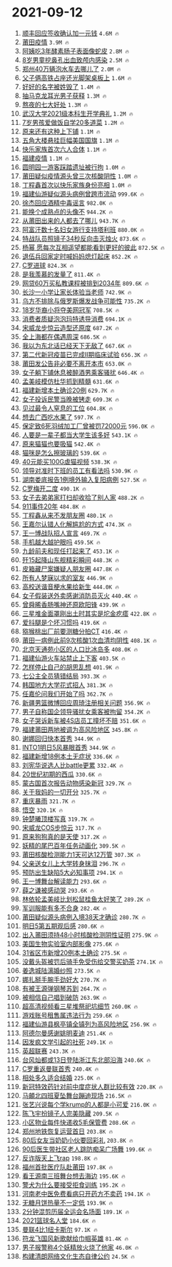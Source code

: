# 2021-09-12

1. [顺丰回应签收确认加一元钱](https://s.weibo.com/weibo?q=%23%E9%A1%BA%E4%B8%B0%E5%9B%9E%E5%BA%94%E7%AD%BE%E6%94%B6%E7%A1%AE%E8%AE%A4%E5%8A%A0%E4%B8%80%E5%85%83%E9%92%B1%23&Refer=top) `4.6M 🔥`
1. [莆田疫情](https://s.weibo.com/weibo?q=%E8%8E%86%E7%94%B0%E7%96%AB%E6%83%85&Refer=top) `3.9M 🔥`
1. [阿姨吃3年酵素肠子表面像蛇皮](https://s.weibo.com/weibo?q=%23%E9%98%BF%E5%A7%A8%E5%90%833%E5%B9%B4%E9%85%B5%E7%B4%A0%E8%82%A0%E5%AD%90%E8%A1%A8%E9%9D%A2%E5%83%8F%E8%9B%87%E7%9A%AE%23&Refer=top) `2.8M 🔥`
1. [8岁男童挖鼻孔出血致颅内感染](https://s.weibo.com/weibo?q=%238%E5%B2%81%E7%94%B7%E7%AB%A5%E6%8C%96%E9%BC%BB%E5%AD%94%E5%87%BA%E8%A1%80%E8%87%B4%E9%A2%85%E5%86%85%E6%84%9F%E6%9F%93%23&Refer=top) `2.5M 🔥`
1. [郑州40万辆泡水车去哪儿了](https://s.weibo.com/weibo?q=%23%E9%83%91%E5%B7%9E40%E4%B8%87%E8%BE%86%E6%B3%A1%E6%B0%B4%E8%BD%A6%E5%8E%BB%E5%93%AA%E5%84%BF%E4%BA%86%23&Refer=top) `2.0M 🔥`
1. [父子俩高铁占座还光脚架桌板上](https://s.weibo.com/weibo?q=%23%E7%88%B6%E5%AD%90%E4%BF%A9%E9%AB%98%E9%93%81%E5%8D%A0%E5%BA%A7%E8%BF%98%E5%85%89%E8%84%9A%E6%9E%B6%E6%A1%8C%E6%9D%BF%E4%B8%8A%23&Refer=top) `1.6M 🔥`
1. [好好的名字被姓毁了](https://s.weibo.com/weibo?q=%23%E5%A5%BD%E5%A5%BD%E7%9A%84%E5%90%8D%E5%AD%97%E8%A2%AB%E5%A7%93%E6%AF%81%E4%BA%86%23&Refer=top) `1.4M 🔥`
1. [抽马克龙耳光男子获释](https://s.weibo.com/weibo?q=%23%E6%8A%BD%E9%A9%AC%E5%85%8B%E9%BE%99%E8%80%B3%E5%85%89%E7%94%B7%E5%AD%90%E8%8E%B7%E9%87%8A%23&Refer=top) `1.3M 🔥`
1. [熬夜的七大好处](https://s.weibo.com/weibo?q=%23%E7%86%AC%E5%A4%9C%E7%9A%84%E4%B8%83%E5%A4%A7%E5%A5%BD%E5%A4%84%23&Refer=top) `1.3M 🔥`
1. [武汉大学2021级本科生开学典礼](https://s.weibo.com/weibo?q=%23%E6%AD%A6%E6%B1%89%E5%A4%A7%E5%AD%A62021%E7%BA%A7%E6%9C%AC%E7%A7%91%E7%94%9F%E5%BC%80%E5%AD%A6%E5%85%B8%E7%A4%BC%23&Refer=top) `1.2M 🔥`
1. [7岁男孩爱做饭自学20多道菜](https://s.weibo.com/weibo?q=7%E5%B2%81%E7%94%B7%E5%AD%A9%E7%88%B1%E5%81%9A%E9%A5%AD%E8%87%AA%E5%AD%A620%E5%A4%9A%E9%81%93%E8%8F%9C&Refer=top) `1.2M 🔥`
1. [原来还有这种上下铺](https://s.weibo.com/weibo?q=%23%E5%8E%9F%E6%9D%A5%E8%BF%98%E6%9C%89%E8%BF%99%E7%A7%8D%E4%B8%8A%E4%B8%8B%E9%93%BA%23&Refer=top) `1.1M 🔥`
1. [五角大楼悬挂巨幅美国国旗](https://s.weibo.com/weibo?q=%23%E4%BA%94%E8%A7%92%E5%A4%A7%E6%A5%BC%E6%82%AC%E6%8C%82%E5%B7%A8%E5%B9%85%E7%BE%8E%E5%9B%BD%E5%9B%BD%E6%97%97%23&Refer=top) `1.1M 🔥`
1. [快乐家族首次六人合体](https://s.weibo.com/weibo?q=%23%E5%BF%AB%E4%B9%90%E5%AE%B6%E6%97%8F%E9%A6%96%E6%AC%A1%E5%85%AD%E4%BA%BA%E5%90%88%E4%BD%93%23&Refer=top) `1.1M 🔥`
1. [福建疫情](https://s.weibo.com/weibo?q=%23%E7%A6%8F%E5%BB%BA%E7%96%AB%E6%83%85%23&Refer=top) `1.1M 🔥`
1. [圆明园一游客踩踏遗址被行拘](https://s.weibo.com/weibo?q=%23%E5%9C%86%E6%98%8E%E5%9B%AD%E4%B8%80%E6%B8%B8%E5%AE%A2%E8%B8%A9%E8%B8%8F%E9%81%97%E5%9D%80%E8%A2%AB%E8%A1%8C%E6%8B%98%23&Refer=top) `1.0M 🔥`
1. [莆田疑似疫情源头曾三次核酸阴性](https://s.weibo.com/weibo?q=%23%E8%8E%86%E7%94%B0%E7%96%91%E4%BC%BC%E7%96%AB%E6%83%85%E6%BA%90%E5%A4%B4%E6%9B%BE%E4%B8%89%E6%AC%A1%E6%A0%B8%E9%85%B8%E9%98%B4%E6%80%A7%23&Refer=top) `1.0M 🔥`
1. [丁程鑫首次以快乐家族身份亮相](https://s.weibo.com/weibo?q=%23%E4%B8%81%E7%A8%8B%E9%91%AB%E9%A6%96%E6%AC%A1%E4%BB%A5%E5%BF%AB%E4%B9%90%E5%AE%B6%E6%97%8F%E8%BA%AB%E4%BB%BD%E4%BA%AE%E7%9B%B8%23&Refer=top) `1.0M 🔥`
1. [福建仙游疑似源头病例曾跨市流动](https://s.weibo.com/weibo?q=%23%E7%A6%8F%E5%BB%BA%E4%BB%99%E6%B8%B8%E7%96%91%E4%BC%BC%E6%BA%90%E5%A4%B4%E7%97%85%E4%BE%8B%E6%9B%BE%E8%B7%A8%E5%B8%82%E6%B5%81%E5%8A%A8%23&Refer=top) `999.6K 🔥`
1. [徐杰回应酒精中毒谣言](https://s.weibo.com/weibo?q=%23%E5%BE%90%E6%9D%B0%E5%9B%9E%E5%BA%94%E9%85%92%E7%B2%BE%E4%B8%AD%E6%AF%92%E8%B0%A3%E8%A8%80%23&Refer=top) `982.0K 🔥`
1. [能换个成熟点的头像不](https://s.weibo.com/weibo?q=%23%E8%83%BD%E6%8D%A2%E4%B8%AA%E6%88%90%E7%86%9F%E7%82%B9%E7%9A%84%E5%A4%B4%E5%83%8F%E4%B8%8D%23&Refer=top) `944.2K 🔥`
1. [从莆田出来的人都去了哪儿](https://s.weibo.com/weibo?q=%23%E4%BB%8E%E8%8E%86%E7%94%B0%E5%87%BA%E6%9D%A5%E7%9A%84%E4%BA%BA%E9%83%BD%E5%8E%BB%E4%BA%86%E5%93%AA%E5%84%BF%23&Refer=top) `943.7K 🔥`
1. [阿富汗数十名妇女游行支持塔利班](https://s.weibo.com/weibo?q=%23%E9%98%BF%E5%AF%8C%E6%B1%97%E6%95%B0%E5%8D%81%E5%90%8D%E5%A6%87%E5%A5%B3%E6%B8%B8%E8%A1%8C%E6%94%AF%E6%8C%81%E5%A1%94%E5%88%A9%E7%8F%AD%23&Refer=top) `880.0K 🔥`
1. [特战队员照镜子34秒反向击灭烛火](https://s.weibo.com/weibo?q=%23%E7%89%B9%E6%88%98%E9%98%9F%E5%91%98%E7%85%A7%E9%95%9C%E5%AD%9034%E7%A7%92%E5%8F%8D%E5%90%91%E5%87%BB%E7%81%AD%E7%83%9B%E7%81%AB%23&Refer=top) `873.6K 🔥`
1. [杨幂 愿每次互相遥望都能看到更好的彼此](https://s.weibo.com/weibo?q=%E6%9D%A8%E5%B9%82%20%E6%84%BF%E6%AF%8F%E6%AC%A1%E4%BA%92%E7%9B%B8%E9%81%A5%E6%9C%9B%E9%83%BD%E8%83%BD%E7%9C%8B%E5%88%B0%E6%9B%B4%E5%A5%BD%E7%9A%84%E5%BD%BC%E6%AD%A4&Refer=top) `872.5K 🔥`
1. [退伍兵回家定时喊妈妈熄灯起床](https://s.weibo.com/weibo?q=%23%E9%80%80%E4%BC%8D%E5%85%B5%E5%9B%9E%E5%AE%B6%E5%AE%9A%E6%97%B6%E5%96%8A%E5%A6%88%E5%A6%88%E7%86%84%E7%81%AF%E8%B5%B7%E5%BA%8A%23&Refer=top) `852.2K 🔥`
1. [C罗进球](https://s.weibo.com/weibo?q=C%E7%BD%97%E8%BF%9B%E7%90%83&Refer=top) `824.3K 🔥`
1. [是我羡慕的发量了](https://s.weibo.com/weibo?q=%23%E6%98%AF%E6%88%91%E7%BE%A1%E6%85%95%E7%9A%84%E5%8F%91%E9%87%8F%E4%BA%86%23&Refer=top) `811.4K 🔥`
1. [网贷60万买私教课程被排到2034年](https://s.weibo.com/weibo?q=%23%E7%BD%91%E8%B4%B760%E4%B8%87%E4%B9%B0%E7%A7%81%E6%95%99%E8%AF%BE%E7%A8%8B%E8%A2%AB%E6%8E%92%E5%88%B02034%E5%B9%B4%23&Refer=top) `809.6K 🔥`
1. [长沙一小学让家长体验当老师](https://s.weibo.com/weibo?q=%23%E9%95%BF%E6%B2%99%E4%B8%80%E5%B0%8F%E5%AD%A6%E8%AE%A9%E5%AE%B6%E9%95%BF%E4%BD%93%E9%AA%8C%E5%BD%93%E8%80%81%E5%B8%88%23&Refer=top) `742.9K 🔥`
1. [乌方不排除与俄罗斯爆发战争可能性](https://s.weibo.com/weibo?q=%23%E4%B9%8C%E6%96%B9%E4%B8%8D%E6%8E%92%E9%99%A4%E4%B8%8E%E4%BF%84%E7%BD%97%E6%96%AF%E7%88%86%E5%8F%91%E6%88%98%E4%BA%89%E5%8F%AF%E8%83%BD%E6%80%A7%23&Refer=top) `735.2K 🔥`
1. [18岁华裔小将夺美网冠军](https://s.weibo.com/weibo?q=%2318%E5%B2%81%E5%8D%8E%E8%A3%94%E5%B0%8F%E5%B0%86%E5%A4%BA%E7%BE%8E%E7%BD%91%E5%86%A0%E5%86%9B%23&Refer=top) `708.5K 🔥`
1. [消费者质疑泡泡玛特诱导消费](https://s.weibo.com/weibo?q=%23%E6%B6%88%E8%B4%B9%E8%80%85%E8%B4%A8%E7%96%91%E6%B3%A1%E6%B3%A1%E7%8E%9B%E7%89%B9%E8%AF%B1%E5%AF%BC%E6%B6%88%E8%B4%B9%23&Refer=top) `694.1K 🔥`
1. [宋威龙步惊云造型还原度](https://s.weibo.com/weibo?q=%23%E5%AE%8B%E5%A8%81%E9%BE%99%E6%AD%A5%E6%83%8A%E4%BA%91%E9%80%A0%E5%9E%8B%E8%BF%98%E5%8E%9F%E5%BA%A6%23&Refer=top) `687.2K 🔥`
1. [全上海都在偶遇周深](https://s.weibo.com/weibo?q=%23%E5%85%A8%E4%B8%8A%E6%B5%B7%E9%83%BD%E5%9C%A8%E5%81%B6%E9%81%87%E5%91%A8%E6%B7%B1%23&Refer=top) `686.5K 🔥`
1. [我以为东北话已经天下无敌了](https://s.weibo.com/weibo?q=%23%E6%88%91%E4%BB%A5%E4%B8%BA%E4%B8%9C%E5%8C%97%E8%AF%9D%E5%B7%B2%E7%BB%8F%E5%A4%A9%E4%B8%8B%E6%97%A0%E6%95%8C%E4%BA%86%23&Refer=top) `667.6K 🔥`
1. [第二代新冠疫苗已完成II期临床试验](https://s.weibo.com/weibo?q=%23%E7%AC%AC%E4%BA%8C%E4%BB%A3%E6%96%B0%E5%86%A0%E7%96%AB%E8%8B%97%E5%B7%B2%E5%AE%8C%E6%88%90II%E6%9C%9F%E4%B8%B4%E5%BA%8A%E8%AF%95%E9%AA%8C%23&Refer=top) `656.3K 🔥`
1. [莆田发公告非必要不离开本市](https://s.weibo.com/weibo?q=%23%E8%8E%86%E7%94%B0%E5%8F%91%E5%85%AC%E5%91%8A%E9%9D%9E%E5%BF%85%E8%A6%81%E4%B8%8D%E7%A6%BB%E5%BC%80%E6%9C%AC%E5%B8%82%23&Refer=top) `653.0K 🔥`
1. [女子躺下铺休息被醉酒男乘客骚扰](https://s.weibo.com/weibo?q=%23%E5%A5%B3%E5%AD%90%E8%BA%BA%E4%B8%8B%E9%93%BA%E4%BC%91%E6%81%AF%E8%A2%AB%E9%86%89%E9%85%92%E7%94%B7%E4%B9%98%E5%AE%A2%E9%AA%9A%E6%89%B0%23&Refer=top) `646.4K 🔥`
1. [孟美岐模仿杜华抓到精髓](https://s.weibo.com/weibo?q=%23%E5%AD%9F%E7%BE%8E%E5%B2%90%E6%A8%A1%E4%BB%BF%E6%9D%9C%E5%8D%8E%E6%8A%93%E5%88%B0%E7%B2%BE%E9%AB%93%23&Refer=top) `631.6K 🔥`
1. [福建新增本土确诊20例](https://s.weibo.com/weibo?q=%23%E7%A6%8F%E5%BB%BA%E6%96%B0%E5%A2%9E%E6%9C%AC%E5%9C%9F%E7%A1%AE%E8%AF%8A20%E4%BE%8B%23&Refer=top) `629.7K 🔥`
1. [女子投诉民警当晚被铐走](https://s.weibo.com/weibo?q=%23%E5%A5%B3%E5%AD%90%E6%8A%95%E8%AF%89%E6%B0%91%E8%AD%A6%E5%BD%93%E6%99%9A%E8%A2%AB%E9%93%90%E8%B5%B0%23&Refer=top) `609.3K 🔥`
1. [见过最令人窒息的工位](https://s.weibo.com/weibo?q=%23%E8%A7%81%E8%BF%87%E6%9C%80%E4%BB%A4%E4%BA%BA%E7%AA%92%E6%81%AF%E7%9A%84%E5%B7%A5%E4%BD%8D%23&Refer=top) `604.8K 🔥`
1. [想去广西吃水果了](https://s.weibo.com/weibo?q=%23%E6%83%B3%E5%8E%BB%E5%B9%BF%E8%A5%BF%E5%90%83%E6%B0%B4%E6%9E%9C%E4%BA%86%23&Refer=top) `597.7K 🔥`
1. [保定致6死羽绒加工厂曾被罚72000元](https://s.weibo.com/weibo?q=%23%E4%BF%9D%E5%AE%9A%E8%87%B46%E6%AD%BB%E7%BE%BD%E7%BB%92%E5%8A%A0%E5%B7%A5%E5%8E%82%E6%9B%BE%E8%A2%AB%E7%BD%9A72000%E5%85%83%23&Refer=top) `596.0K 🔥`
1. [人要是一辈子都当大学生该多好](https://s.weibo.com/weibo?q=%23%E4%BA%BA%E8%A6%81%E6%98%AF%E4%B8%80%E8%BE%88%E5%AD%90%E9%83%BD%E5%BD%93%E5%A4%A7%E5%AD%A6%E7%94%9F%E8%AF%A5%E5%A4%9A%E5%A5%BD%23&Refer=top) `543.1K 🔥`
1. [原来猫猫也要吸猫](https://s.weibo.com/weibo?q=%E5%8E%9F%E6%9D%A5%E7%8C%AB%E7%8C%AB%E4%B9%9F%E8%A6%81%E5%90%B8%E7%8C%AB&Refer=top) `542.4K 🔥`
1. [猫咪是怎么擦玻璃的](https://s.weibo.com/weibo?q=%23%E7%8C%AB%E5%92%AA%E6%98%AF%E6%80%8E%E4%B9%88%E6%93%A6%E7%8E%BB%E7%92%83%E7%9A%84%23&Refer=top) `539.6K 🔥`
1. [40元能买100G虐猫视频](https://s.weibo.com/weibo?q=%2340%E5%85%83%E8%83%BD%E4%B9%B0100G%E8%99%90%E7%8C%AB%E8%A7%86%E9%A2%91%23&Refer=top) `538.3K 🔥`
1. [领导对准时下班的员工有看法吗](https://s.weibo.com/weibo?q=%23%E9%A2%86%E5%AF%BC%E5%AF%B9%E5%87%86%E6%97%B6%E4%B8%8B%E7%8F%AD%E7%9A%84%E5%91%98%E5%B7%A5%E6%9C%89%E7%9C%8B%E6%B3%95%E5%90%97%23&Refer=top) `530.9K 🔥`
1. [湖南娄底报告1例境外输入复阳病例](https://s.weibo.com/weibo?q=%E6%B9%96%E5%8D%97%E5%A8%84%E5%BA%95%E6%8A%A5%E5%91%8A1%E4%BE%8B%E5%A2%83%E5%A4%96%E8%BE%93%E5%85%A5%E5%A4%8D%E9%98%B3%E7%97%85%E4%BE%8B&Refer=top) `527.5K 🔥`
1. [C罗梅开二度](https://s.weibo.com/weibo?q=%23C%E7%BD%97%E6%A2%85%E5%BC%80%E4%BA%8C%E5%BA%A6%23&Refer=top) `490.1K 🔥`
1. [女子去弟弟家打扫却收拾了别人家](https://s.weibo.com/weibo?q=%23%E5%A5%B3%E5%AD%90%E5%8E%BB%E5%BC%9F%E5%BC%9F%E5%AE%B6%E6%89%93%E6%89%AB%E5%8D%B4%E6%94%B6%E6%8B%BE%E4%BA%86%E5%88%AB%E4%BA%BA%E5%AE%B6%23&Refer=top) `488.2K 🔥`
1. [911事件20年](https://s.weibo.com/weibo?q=%23911%E4%BA%8B%E4%BB%B620%E5%B9%B4%23&Refer=top) `484.8K 🔥`
1. [丁程鑫从来不发朋友圈](https://s.weibo.com/weibo?q=%23%E4%B8%81%E7%A8%8B%E9%91%AB%E4%BB%8E%E6%9D%A5%E4%B8%8D%E5%8F%91%E6%9C%8B%E5%8F%8B%E5%9C%88%23&Refer=top) `480.1K 🔥`
1. [王嘉尔认错人化解尴尬的方式](https://s.weibo.com/weibo?q=%23%E7%8E%8B%E5%98%89%E5%B0%94%E8%AE%A4%E9%94%99%E4%BA%BA%E5%8C%96%E8%A7%A3%E5%B0%B4%E5%B0%AC%E7%9A%84%E6%96%B9%E5%BC%8F%23&Refer=top) `474.3K 🔥`
1. [王一博战队招人宣言](https://s.weibo.com/weibo?q=%23%E7%8E%8B%E4%B8%80%E5%8D%9A%E6%88%98%E9%98%9F%E6%8B%9B%E4%BA%BA%E5%AE%A3%E8%A8%80%23&Refer=top) `469.7K 🔥`
1. [手机越大越护眼吗](https://s.weibo.com/weibo?q=%23%E6%89%8B%E6%9C%BA%E8%B6%8A%E5%A4%A7%E8%B6%8A%E6%8A%A4%E7%9C%BC%E5%90%97%23&Refer=top) `459.5K 🔥`
1. [九龄前夫和现任打起来了](https://s.weibo.com/weibo?q=%23%E4%B9%9D%E9%BE%84%E5%89%8D%E5%A4%AB%E5%92%8C%E7%8E%B0%E4%BB%BB%E6%89%93%E8%B5%B7%E6%9D%A5%E4%BA%86%23&Refer=top) `453.1K 🔥`
1. [歼15起降山东舰精彩瞬间](https://s.weibo.com/weibo?q=%E6%AD%BC15%E8%B5%B7%E9%99%8D%E5%B1%B1%E4%B8%9C%E8%88%B0%E7%B2%BE%E5%BD%A9%E7%9E%AC%E9%97%B4&Refer=top) `448.3K 🔥`
1. [皮箱藏尸案嫌疑人朋友圈](https://s.weibo.com/weibo?q=%23%E7%9A%AE%E7%AE%B1%E8%97%8F%E5%B0%B8%E6%A1%88%E5%AB%8C%E7%96%91%E4%BA%BA%E6%9C%8B%E5%8F%8B%E5%9C%88%23&Refer=top) `447.8K 🔥`
1. [所有人梦寐以求的室友](https://s.weibo.com/weibo?q=%23%E6%89%80%E6%9C%89%E4%BA%BA%E6%A2%A6%E5%AF%90%E4%BB%A5%E6%B1%82%E7%9A%84%E5%AE%A4%E5%8F%8B%23&Refer=top) `446.9K 🔥`
1. [高校送谐音梗水果给新生](https://s.weibo.com/weibo?q=%23%E9%AB%98%E6%A0%A1%E9%80%81%E8%B0%90%E9%9F%B3%E6%A2%97%E6%B0%B4%E6%9E%9C%E7%BB%99%E6%96%B0%E7%94%9F%23&Refer=top) `444.0K 🔥`
1. [女子假装送外卖感谢消防员灭火](https://s.weibo.com/weibo?q=%23%E5%A5%B3%E5%AD%90%E5%81%87%E8%A3%85%E9%80%81%E5%A4%96%E5%8D%96%E6%84%9F%E8%B0%A2%E6%B6%88%E9%98%B2%E5%91%98%E7%81%AD%E7%81%AB%23&Refer=top) `440.4K 🔥`
1. [曾舜晞香肠嘴神还原欧阳锋](https://s.weibo.com/weibo?q=%23%E6%9B%BE%E8%88%9C%E6%99%9E%E9%A6%99%E8%82%A0%E5%98%B4%E7%A5%9E%E8%BF%98%E5%8E%9F%E6%AC%A7%E9%98%B3%E9%94%8B%23&Refer=top) `439.9K 🔥`
1. [三星堆金面罩刚出土时其实是坨金疙瘩](https://s.weibo.com/weibo?q=%23%E4%B8%89%E6%98%9F%E5%A0%86%E9%87%91%E9%9D%A2%E7%BD%A9%E5%88%9A%E5%87%BA%E5%9C%9F%E6%97%B6%E5%85%B6%E5%AE%9E%E6%98%AF%E5%9D%A8%E9%87%91%E7%96%99%E7%98%A9%23&Refer=top) `422.8K 🔥`
1. [爱抖腿是个坏习惯吗](https://s.weibo.com/weibo?q=%23%E7%88%B1%E6%8A%96%E8%85%BF%E6%98%AF%E4%B8%AA%E5%9D%8F%E4%B9%A0%E6%83%AF%E5%90%97%23&Refer=top) `419.6K 🔥`
1. [猕猴桃出厂前要测糖分拍CT](https://s.weibo.com/weibo?q=%23%E7%8C%95%E7%8C%B4%E6%A1%83%E5%87%BA%E5%8E%82%E5%89%8D%E8%A6%81%E6%B5%8B%E7%B3%96%E5%88%86%E6%8B%8DCT%23&Refer=top) `416.4K 🔥`
1. [莆田一病例此前9次核酸1次血清均阴性](https://s.weibo.com/weibo?q=%23%E8%8E%86%E7%94%B0%E4%B8%80%E7%97%85%E4%BE%8B%E6%AD%A4%E5%89%8D9%E6%AC%A1%E6%A0%B8%E9%85%B81%E6%AC%A1%E8%A1%80%E6%B8%85%E5%9D%87%E9%98%B4%E6%80%A7%23&Refer=top) `408.1K 🔥`
1. [北京天通苑小区的人口比冰岛多](https://s.weibo.com/weibo?q=%23%E5%8C%97%E4%BA%AC%E5%A4%A9%E9%80%9A%E8%8B%91%E5%B0%8F%E5%8C%BA%E7%9A%84%E4%BA%BA%E5%8F%A3%E6%AF%94%E5%86%B0%E5%B2%9B%E5%A4%9A%23&Refer=top) `408.0K 🔥`
1. [福建仙游火车站禁止上下客](https://s.weibo.com/weibo?q=%23%E7%A6%8F%E5%BB%BA%E4%BB%99%E6%B8%B8%E7%81%AB%E8%BD%A6%E7%AB%99%E7%A6%81%E6%AD%A2%E4%B8%8A%E4%B8%8B%E5%AE%A2%23&Refer=top) `403.5K 🔥`
1. [怎样停止自己的胡思乱想](https://s.weibo.com/weibo?q=%23%E6%80%8E%E6%A0%B7%E5%81%9C%E6%AD%A2%E8%87%AA%E5%B7%B1%E7%9A%84%E8%83%A1%E6%80%9D%E4%B9%B1%E6%83%B3%23&Refer=top) `401.9K 🔥`
1. [七公主全员猜错结局](https://s.weibo.com/weibo?q=%23%E4%B8%83%E5%85%AC%E4%B8%BB%E5%85%A8%E5%91%98%E7%8C%9C%E9%94%99%E7%BB%93%E5%B1%80%23&Refer=top) `393.3K 🔥`
1. [韩国地方大学花式招人](https://s.weibo.com/weibo?q=%23%E9%9F%A9%E5%9B%BD%E5%9C%B0%E6%96%B9%E5%A4%A7%E5%AD%A6%E8%8A%B1%E5%BC%8F%E6%8B%9B%E4%BA%BA%23&Refer=top) `381.3K 🔥`
1. [任嘉伦问我们开始了吗](https://s.weibo.com/weibo?q=%23%E4%BB%BB%E5%98%89%E4%BC%A6%E9%97%AE%E6%88%91%E4%BB%AC%E5%BC%80%E5%A7%8B%E4%BA%86%E5%90%97%23&Refer=top) `362.7K 🔥`
1. [新疆男篮微博回应周琦注册相关问题](https://s.weibo.com/weibo?q=%23%E6%96%B0%E7%96%86%E7%94%B7%E7%AF%AE%E5%BE%AE%E5%8D%9A%E5%9B%9E%E5%BA%94%E5%91%A8%E7%90%A6%E6%B3%A8%E5%86%8C%E7%9B%B8%E5%85%B3%E9%97%AE%E9%A2%98%23&Refer=top) `356.9K 🔥`
1. [男子自称国企领导骚扰女乘客被拘留](https://s.weibo.com/weibo?q=%23%E7%94%B7%E5%AD%90%E8%87%AA%E7%A7%B0%E5%9B%BD%E4%BC%81%E9%A2%86%E5%AF%BC%E9%AA%9A%E6%89%B0%E5%A5%B3%E4%B9%98%E5%AE%A2%E8%A2%AB%E6%8B%98%E7%95%99%23&Refer=top) `354.2K 🔥`
1. [女子哭诉新车被4S店员工撞坏不赔](https://s.weibo.com/weibo?q=%23%E5%A5%B3%E5%AD%90%E5%93%AD%E8%AF%89%E6%96%B0%E8%BD%A6%E8%A2%AB4S%E5%BA%97%E5%91%98%E5%B7%A5%E6%92%9E%E5%9D%8F%E4%B8%8D%E8%B5%94%23&Refer=top) `351.6K 🔥`
1. [福建莆田两地被调为高风险地区](https://s.weibo.com/weibo?q=%23%E7%A6%8F%E5%BB%BA%E8%8E%86%E7%94%B0%E4%B8%A4%E5%9C%B0%E8%A2%AB%E8%B0%83%E4%B8%BA%E9%AB%98%E9%A3%8E%E9%99%A9%E5%9C%B0%E5%8C%BA%23&Refer=top) `345.8K 🔥`
1. [谢娜回归快本首秀](https://s.weibo.com/weibo?q=%23%E8%B0%A2%E5%A8%9C%E5%9B%9E%E5%BD%92%E5%BF%AB%E6%9C%AC%E9%A6%96%E7%A7%80%23&Refer=top) `344.9K 🔥`
1. [INTO1明日5风暴眼首秀](https://s.weibo.com/weibo?q=%23INTO1%E6%98%8E%E6%97%A55%E9%A3%8E%E6%9A%B4%E7%9C%BC%E9%A6%96%E7%A7%80%23&Refer=top) `344.9K 🔥`
1. [福建新增18例本土无症状](https://s.weibo.com/weibo?q=%23%E7%A6%8F%E5%BB%BA%E6%96%B0%E5%A2%9E18%E4%BE%8B%E6%9C%AC%E5%9C%9F%E6%97%A0%E7%97%87%E7%8A%B6%23&Refer=top) `336.6K 🔥`
1. [刘宪华说选人比battle更累](https://s.weibo.com/weibo?q=%23%E5%88%98%E5%AE%AA%E5%8D%8E%E8%AF%B4%E9%80%89%E4%BA%BA%E6%AF%94battle%E6%9B%B4%E7%B4%AF%23&Refer=top) `332.4K 🔥`
1. [20世纪初期的西瓜](https://s.weibo.com/weibo?q=%2320%E4%B8%96%E7%BA%AA%E5%88%9D%E6%9C%9F%E7%9A%84%E8%A5%BF%E7%93%9C%23&Refer=top) `330.6K 🔥`
1. [蒙古国首次报告动物感染新冠](https://s.weibo.com/weibo?q=%23%E8%92%99%E5%8F%A4%E5%9B%BD%E9%A6%96%E6%AC%A1%E6%8A%A5%E5%91%8A%E5%8A%A8%E7%89%A9%E6%84%9F%E6%9F%93%E6%96%B0%E5%86%A0%23&Refer=top) `329.7K 🔥`
1. [关于我妈的一切开分](https://s.weibo.com/weibo?q=%23%E5%85%B3%E4%BA%8E%E6%88%91%E5%A6%88%E7%9A%84%E4%B8%80%E5%88%87%E5%BC%80%E5%88%86%23&Refer=top) `325.7K 🔥`
1. [重庆暴雨](https://s.weibo.com/weibo?q=%E9%87%8D%E5%BA%86%E6%9A%B4%E9%9B%A8&Refer=top) `321.7K 🔥`
1. [悟空](https://s.weibo.com/weibo?q=%E6%82%9F%E7%A9%BA&Refer=top) `320.1K 🔥`
1. [钟楚曦顶楼写真](https://s.weibo.com/weibo?q=%23%E9%92%9F%E6%A5%9A%E6%9B%A6%E9%A1%B6%E6%A5%BC%E5%86%99%E7%9C%9F%23&Refer=top) `319.7K 🔥`
1. [宋威龙COS步惊云](https://s.weibo.com/weibo?q=%23%E5%AE%8B%E5%A8%81%E9%BE%99COS%E6%AD%A5%E6%83%8A%E4%BA%91%23&Refer=top) `317.7K 🔥`
1. [原来狗狗真的是天使](https://s.weibo.com/weibo?q=%23%E5%8E%9F%E6%9D%A5%E7%8B%97%E7%8B%97%E7%9C%9F%E7%9A%84%E6%98%AF%E5%A4%A9%E4%BD%BF%23&Refer=top) `317.2K 🔥`
1. [妖精的尾巴百年任务动画化](https://s.weibo.com/weibo?q=%23%E5%A6%96%E7%B2%BE%E7%9A%84%E5%B0%BE%E5%B7%B4%E7%99%BE%E5%B9%B4%E4%BB%BB%E5%8A%A1%E5%8A%A8%E7%94%BB%E5%8C%96%23&Refer=top) `309.5K 🔥`
1. [莆田核酸检测能力1天可达12万管](https://s.weibo.com/weibo?q=%23%E8%8E%86%E7%94%B0%E6%A0%B8%E9%85%B8%E6%A3%80%E6%B5%8B%E8%83%BD%E5%8A%9B1%E5%A4%A9%E5%8F%AF%E8%BE%BE12%E4%B8%87%E7%AE%A1%23&Refer=top) `307.3K 🔥`
1. [父亲送女儿上大学转身抹泪](https://s.weibo.com/weibo?q=%23%E7%88%B6%E4%BA%B2%E9%80%81%E5%A5%B3%E5%84%BF%E4%B8%8A%E5%A4%A7%E5%AD%A6%E8%BD%AC%E8%BA%AB%E6%8A%B9%E6%B3%AA%23&Refer=top) `296.7K 🔥`
1. [预防出生缺陷5大必知事项](https://s.weibo.com/weibo?q=%23%E9%A2%84%E9%98%B2%E5%87%BA%E7%94%9F%E7%BC%BA%E9%99%B75%E5%A4%A7%E5%BF%85%E7%9F%A5%E4%BA%8B%E9%A1%B9%23&Refer=top) `294.1K 🔥`
1. [王一博舞台解读能力](https://s.weibo.com/weibo?q=%23%E7%8E%8B%E4%B8%80%E5%8D%9A%E8%88%9E%E5%8F%B0%E8%A7%A3%E8%AF%BB%E8%83%BD%E5%8A%9B%23&Refer=top) `293.6K 🔥`
1. [薛之谦被感动哭](https://s.weibo.com/weibo?q=%23%E8%96%9B%E4%B9%8B%E8%B0%A6%E8%A2%AB%E6%84%9F%E5%8A%A8%E5%93%AD%23&Refer=top) `293.6K 🔥`
1. [林依轮孟美岐比划松鼠桂鱼太好笑了](https://s.weibo.com/weibo?q=%23%E6%9E%97%E4%BE%9D%E8%BD%AE%E5%AD%9F%E7%BE%8E%E5%B2%90%E6%AF%94%E5%88%92%E6%9D%BE%E9%BC%A0%E6%A1%82%E9%B1%BC%E5%A4%AA%E5%A5%BD%E7%AC%91%E4%BA%86%23&Refer=top) `289.2K 🔥`
1. [军训服能有多不合身](https://s.weibo.com/weibo?q=%23%E5%86%9B%E8%AE%AD%E6%9C%8D%E8%83%BD%E6%9C%89%E5%A4%9A%E4%B8%8D%E5%90%88%E8%BA%AB%23&Refer=top) `282.4K 🔥`
1. [莆田疑似源头病例入境38天才确诊](https://s.weibo.com/weibo?q=%23%E8%8E%86%E7%94%B0%E7%96%91%E4%BC%BC%E6%BA%90%E5%A4%B4%E7%97%85%E4%BE%8B%E5%85%A5%E5%A2%8338%E5%A4%A9%E6%89%8D%E7%A1%AE%E8%AF%8A%23&Refer=top) `280.7K 🔥`
1. [明日5第五期观后感](https://s.weibo.com/weibo?q=%23%E6%98%8E%E6%97%A55%E7%AC%AC%E4%BA%94%E6%9C%9F%E8%A7%82%E5%90%8E%E6%84%9F%23&Refer=top) `280.6K 🔥`
1. [出入莆田须持48小时核酸检测阴性证明](https://s.weibo.com/weibo?q=%23%E5%87%BA%E5%85%A5%E8%8E%86%E7%94%B0%E9%A1%BB%E6%8C%8148%E5%B0%8F%E6%97%B6%E6%A0%B8%E9%85%B8%E6%A3%80%E6%B5%8B%E9%98%B4%E6%80%A7%E8%AF%81%E6%98%8E%23&Refer=top) `275.9K 🔥`
1. [美国生物实验室内部影像](https://s.weibo.com/weibo?q=%23%E7%BE%8E%E5%9B%BD%E7%94%9F%E7%89%A9%E5%AE%9E%E9%AA%8C%E5%AE%A4%E5%86%85%E9%83%A8%E5%BD%B1%E5%83%8F%23&Refer=top) `275.6K 🔥`
1. [31省区市新增20例本土确诊](https://s.weibo.com/weibo?q=%2331%E7%9C%81%E5%8C%BA%E5%B8%82%E6%96%B0%E5%A2%9E20%E4%BE%8B%E6%9C%AC%E5%9C%9F%E7%A1%AE%E8%AF%8A%23&Refer=top) `275.5K 🔥`
1. [没戴头盔被罚后骑手免受伤给交警买奶茶](https://s.weibo.com/weibo?q=%23%E6%B2%A1%E6%88%B4%E5%A4%B4%E7%9B%94%E8%A2%AB%E7%BD%9A%E5%90%8E%E9%AA%91%E6%89%8B%E5%85%8D%E5%8F%97%E4%BC%A4%E7%BB%99%E4%BA%A4%E8%AD%A6%E4%B9%B0%E5%A5%B6%E8%8C%B6%23&Refer=top) `274.1K 🔥`
1. [姜逸城陆漓婚纱照](https://s.weibo.com/weibo?q=%23%E5%A7%9C%E9%80%B8%E5%9F%8E%E9%99%86%E6%BC%93%E5%A9%9A%E7%BA%B1%E7%85%A7%23&Refer=top) `273.5K 🔥`
1. [娜扎掰手腕手劲好大](https://s.weibo.com/weibo?q=%E5%A8%9C%E6%89%8E%E6%8E%B0%E6%89%8B%E8%85%95%E6%89%8B%E5%8A%B2%E5%A5%BD%E5%A4%A7&Refer=top) `270.7K 🔥`
1. [有被王源弹钢琴苏到](https://s.weibo.com/weibo?q=%23%E6%9C%89%E8%A2%AB%E7%8E%8B%E6%BA%90%E5%BC%B9%E9%92%A2%E7%90%B4%E8%8B%8F%E5%88%B0%23&Refer=top) `264.7K 🔥`
1. [被相信自己唱到破防](https://s.weibo.com/weibo?q=%23%E8%A2%AB%E7%9B%B8%E4%BF%A1%E8%87%AA%E5%B7%B1%E5%94%B1%E5%88%B0%E7%A0%B4%E9%98%B2%23&Refer=top) `263.9K 🔥`
1. [超高清视频看三星堆祭祀坑细节](https://s.weibo.com/weibo?q=%23%E8%B6%85%E9%AB%98%E6%B8%85%E8%A7%86%E9%A2%91%E7%9C%8B%E4%B8%89%E6%98%9F%E5%A0%86%E7%A5%AD%E7%A5%80%E5%9D%91%E7%BB%86%E8%8A%82%23&Refer=top) `260.0K 🔥`
1. [游戏账号租售属违法行为](https://s.weibo.com/weibo?q=%23%E6%B8%B8%E6%88%8F%E8%B4%A6%E5%8F%B7%E7%A7%9F%E5%94%AE%E5%B1%9E%E8%BF%9D%E6%B3%95%E8%A1%8C%E4%B8%BA%23&Refer=top) `259.6K 🔥`
1. [福建仙游县枫亭镇全镇列为高风险地区](https://s.weibo.com/weibo?q=%23%E7%A6%8F%E5%BB%BA%E4%BB%99%E6%B8%B8%E5%8E%BF%E6%9E%AB%E4%BA%AD%E9%95%87%E5%85%A8%E9%95%87%E5%88%97%E4%B8%BA%E9%AB%98%E9%A3%8E%E9%99%A9%E5%9C%B0%E5%8C%BA%23&Refer=top) `256.9K 🔥`
1. [阿德尔曼感谢姚明麦迪](https://s.weibo.com/weibo?q=%23%E9%98%BF%E5%BE%B7%E5%B0%94%E6%9B%BC%E6%84%9F%E8%B0%A2%E5%A7%9A%E6%98%8E%E9%BA%A6%E8%BF%AA%23&Refer=top) `251.4K 🔥`
1. [因发疯文学引起的社死](https://s.weibo.com/weibo?q=%23%E5%9B%A0%E5%8F%91%E7%96%AF%E6%96%87%E5%AD%A6%E5%BC%95%E8%B5%B7%E7%9A%84%E7%A4%BE%E6%AD%BB%23&Refer=top) `249.1K 🔥`
1. [英超联赛](https://s.weibo.com/weibo?q=%E8%8B%B1%E8%B6%85%E8%81%94%E8%B5%9B&Refer=top) `243.3K 🔥`
1. [台风灿都或13日登陆浙江东北部沿海](https://s.weibo.com/weibo?q=%23%E5%8F%B0%E9%A3%8E%E7%81%BF%E9%83%BD%E6%88%9613%E6%97%A5%E7%99%BB%E9%99%86%E6%B5%99%E6%B1%9F%E4%B8%9C%E5%8C%97%E9%83%A8%E6%B2%BF%E6%B5%B7%23&Refer=top) `240.6K 🔥`
1. [C罗重返曼联首秀](https://s.weibo.com/weibo?q=%23C%E7%BD%97%E9%87%8D%E8%BF%94%E6%9B%BC%E8%81%94%E9%A6%96%E7%A7%80%23&Refer=top) `240.4K 🔥`
1. [相处多久适合结婚](https://s.weibo.com/weibo?q=%23%E7%9B%B8%E5%A4%84%E5%A4%9A%E4%B9%85%E9%80%82%E5%90%88%E7%BB%93%E5%A9%9A%23&Refer=top) `225.0K 🔥`
1. [新冠特效药针对前中度症状人群比较有效](https://s.weibo.com/weibo?q=%23%E6%96%B0%E5%86%A0%E7%89%B9%E6%95%88%E8%8D%AF%E9%92%88%E5%AF%B9%E5%89%8D%E4%B8%AD%E5%BA%A6%E7%97%87%E7%8A%B6%E4%BA%BA%E7%BE%A4%E6%AF%94%E8%BE%83%E6%9C%89%E6%95%88%23&Refer=top) `220.8K 🔥`
1. [马頔北四班夏坠舞台蹦迪现场](https://s.weibo.com/weibo?q=%23%E9%A9%AC%E9%A0%94%E5%8C%97%E5%9B%9B%E7%8F%AD%E5%A4%8F%E5%9D%A0%E8%88%9E%E5%8F%B0%E8%B9%A6%E8%BF%AA%E7%8E%B0%E5%9C%BA%23&Refer=top) `216.5K 🔥`
1. [张艺兴说每个学krump的人都是小可爱](https://s.weibo.com/weibo?q=%23%E5%BC%A0%E8%89%BA%E5%85%B4%E8%AF%B4%E6%AF%8F%E4%B8%AA%E5%AD%A6krump%E7%9A%84%E4%BA%BA%E9%83%BD%E6%98%AF%E5%B0%8F%E5%8F%AF%E7%88%B1%23&Refer=top) `216.0K 🔥`
1. [陈飞宇扮镜子人完美隐藏](https://s.weibo.com/weibo?q=%23%E9%99%88%E9%A3%9E%E5%AE%87%E6%89%AE%E9%95%9C%E5%AD%90%E4%BA%BA%E5%AE%8C%E7%BE%8E%E9%9A%90%E8%97%8F%23&Refer=top) `209.5K 🔥`
1. [小区物业每件快递收5毛保管费](https://s.weibo.com/weibo?q=%23%E5%B0%8F%E5%8C%BA%E7%89%A9%E4%B8%9A%E6%AF%8F%E4%BB%B6%E5%BF%AB%E9%80%92%E6%94%B65%E6%AF%9B%E4%BF%9D%E7%AE%A1%E8%B4%B9%23&Refer=top) `208.6K 🔥`
1. [郑州地铁恢复运营首日](https://s.weibo.com/weibo?q=%23%E9%83%91%E5%B7%9E%E5%9C%B0%E9%93%81%E6%81%A2%E5%A4%8D%E8%BF%90%E8%90%A5%E9%A6%96%E6%97%A5%23&Refer=top) `203.8K 🔥`
1. [80后女友当奶奶小伙要回彩礼](https://s.weibo.com/weibo?q=%2380%E5%90%8E%E5%A5%B3%E5%8F%8B%E5%BD%93%E5%A5%B6%E5%A5%B6%E5%B0%8F%E4%BC%99%E8%A6%81%E5%9B%9E%E5%BD%A9%E7%A4%BC%23&Refer=top) `203.8K 🔥`
1. [90后医生带社区老人跳防痴呆广场舞](https://s.weibo.com/weibo?q=%2390%E5%90%8E%E5%8C%BB%E7%94%9F%E5%B8%A6%E7%A4%BE%E5%8C%BA%E8%80%81%E4%BA%BA%E8%B7%B3%E9%98%B2%E7%97%B4%E5%91%86%E5%B9%BF%E5%9C%BA%E8%88%9E%23&Refer=top) `199.6K 🔥`
1. [反诈版天上飞rap](https://s.weibo.com/weibo?q=%23%E5%8F%8D%E8%AF%88%E7%89%88%E5%A4%A9%E4%B8%8A%E9%A3%9Erap%23&Refer=top) `198.8K 🔥`
1. [福州首批医疗队赴莆田](https://s.weibo.com/weibo?q=%23%E7%A6%8F%E5%B7%9E%E9%A6%96%E6%89%B9%E5%8C%BB%E7%96%97%E9%98%9F%E8%B5%B4%E8%8E%86%E7%94%B0%23&Refer=top) `197.8K 🔥`
1. [看王源南三班舞台想去海边](https://s.weibo.com/weibo?q=%23%E7%9C%8B%E7%8E%8B%E6%BA%90%E5%8D%97%E4%B8%89%E7%8F%AD%E8%88%9E%E5%8F%B0%E6%83%B3%E5%8E%BB%E6%B5%B7%E8%BE%B9%23&Refer=top) `195.6K 🔥`
1. [警犬为什么要接受拒食训练](https://s.weibo.com/weibo?q=%23%E8%AD%A6%E7%8A%AC%E4%B8%BA%E4%BB%80%E4%B9%88%E8%A6%81%E6%8E%A5%E5%8F%97%E6%8B%92%E9%A3%9F%E8%AE%AD%E7%BB%83%23&Refer=top) `195.2K 🔥`
1. [河南老中医免费看病只开药方不卖药](https://s.weibo.com/weibo?q=%23%E6%B2%B3%E5%8D%97%E8%80%81%E4%B8%AD%E5%8C%BB%E5%85%8D%E8%B4%B9%E7%9C%8B%E7%97%85%E5%8F%AA%E5%BC%80%E8%8D%AF%E6%96%B9%E4%B8%8D%E5%8D%96%E8%8D%AF%23&Refer=top) `194.1K 🔥`
1. [无糖月饼热量不一定低](https://s.weibo.com/weibo?q=%23%E6%97%A0%E7%B3%96%E6%9C%88%E9%A5%BC%E7%83%AD%E9%87%8F%E4%B8%8D%E4%B8%80%E5%AE%9A%E4%BD%8E%23&Refer=top) `193.9K 🔥`
1. [2分钟混剪历届全运会名场面](https://s.weibo.com/weibo?q=2%E5%88%86%E9%92%9F%E6%B7%B7%E5%89%AA%E5%8E%86%E5%B1%8A%E5%85%A8%E8%BF%90%E4%BC%9A%E5%90%8D%E5%9C%BA%E9%9D%A2&Refer=top) `189.1K 🔥`
1. [2021篮球名人堂](https://s.weibo.com/weibo?q=%232021%E7%AF%AE%E7%90%83%E5%90%8D%E4%BA%BA%E5%A0%82%23&Refer=top) `184.6K 🔥`
1. [曼联4比1纽卡斯尔](https://s.weibo.com/weibo?q=%23%E6%9B%BC%E8%81%944%E6%AF%941%E7%BA%BD%E5%8D%A1%E6%96%AF%E5%B0%94%23&Refer=top) `97.1K 🔥`
1. [符龙飞国风新歌献给巾帼英雄](https://s.weibo.com/weibo?q=%23%E7%AC%A6%E9%BE%99%E9%A3%9E%E5%9B%BD%E9%A3%8E%E6%96%B0%E6%AD%8C%E7%8C%AE%E7%BB%99%E5%B7%BE%E5%B8%BC%E8%8B%B1%E9%9B%84%23&Refer=top) `81.4K 🔥`
1. [男子报警称4个妖精放火烧了他家](https://s.weibo.com/weibo?q=%23%E7%94%B7%E5%AD%90%E6%8A%A5%E8%AD%A6%E7%A7%B04%E4%B8%AA%E5%A6%96%E7%B2%BE%E6%94%BE%E7%81%AB%E7%83%A7%E4%BA%86%E4%BB%96%E5%AE%B6%23&Refer=top) `46.0K 🔥`
1. [构建清朗网络文化生态自律公约](https://s.weibo.com/weibo?q=%23%E6%9E%84%E5%BB%BA%E6%B8%85%E6%9C%97%E7%BD%91%E7%BB%9C%E6%96%87%E5%8C%96%E7%94%9F%E6%80%81%E8%87%AA%E5%BE%8B%E5%85%AC%E7%BA%A6%23&Refer=top) `24.5K 🔥`
